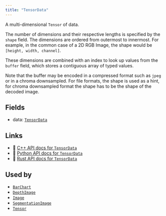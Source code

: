 ```yaml
---
title: "TensorData"
---
```


A multi-dimensional `Tensor` of data.

The number of dimensions and their respective lengths is specified by the `shape` field.
The dimensions are ordered from outermost to innermost. For example, in the common case of
a 2D RGB Image, the shape would be `[height, width, channel]`.

These dimensions are combined with an index to look up values from the `buffer` field,
which stores a contiguous array of typed values.

Note that the buffer may be encoded in a compressed format such as `jpeg` or
in a chroma downsampled.
For file formats, the shape is used as a hint, for chroma downsampled format
the shape has to be the shape of the decoded image.

## Fields

* data: [`TensorData`](../datatypes/tensor_data.md)

## Links
 * 🌊 [C++ API docs for `TensorData`](https://ref.rerun.io/docs/cpp/stable/structrerun_1_1components_1_1TensorData.html)
 * 🐍 [Python API docs for `TensorData`](https://ref.rerun.io/docs/python/stable/common/components#rerun.components.TensorData)
 * 🦀 [Rust API docs for `TensorData`](https://docs.rs/rerun/latest/rerun/components/struct.TensorData.html)


## Used by

* [`BarChart`](../archetypes/bar_chart.md)
* [`DepthImage`](../archetypes/depth_image.md)
* [`Image`](../archetypes/image.md)
* [`SegmentationImage`](../archetypes/segmentation_image.md)
* [`Tensor`](../archetypes/tensor.md)
